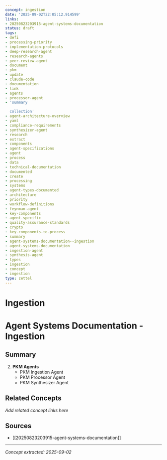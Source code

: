 ```yaml
---
concept: ingestion
date: '2025-09-02T22:05:12.914599'
links:
- 20250823203915-agent-systems-documentation
status: draft
tags:
- defi
- processing-priority
- implementation-protocols
- deep-research-agent
- research-agents
- peer-review-agent
- document
- pkm
- update
- claude-code
- documentation
- link
- agents
- processor-agent
- 'summary

  collection'
- agent-architecture-overview
- yaml
- compliance-requirements
- synthesizer-agent
- research
- extract
- components
- agent-specifications
- agent
- process
- data
- technical-documentation
- documented
- create
- processing
- systems
- agent-types-documented
- architecture
- priority
- workflow-definitions
- feynman-agent
- key-components
- agent-specific
- quality-assurance-standards
- crypto
- key-components-to-process
- summary
- agent-systems-documentation--ingestion
- agent-systems-documentation
- ingestion-agent
- synthesis-agent
- types
- ingestion
- concept
- ingestion
type: zettel
---
```


# Ingestion

# Agent Systems Documentation - Ingestion

## Summary
   
2. **PKM Agents**
   - PKM Ingestion Agent
   - PKM Processor Agent
   - PKM Synthesizer Agent

## Related Concepts

*Add related concept links here*

## Sources

- [[20250823203915-agent-systems-documentation]]

---
*Concept extracted: 2025-09-02*
